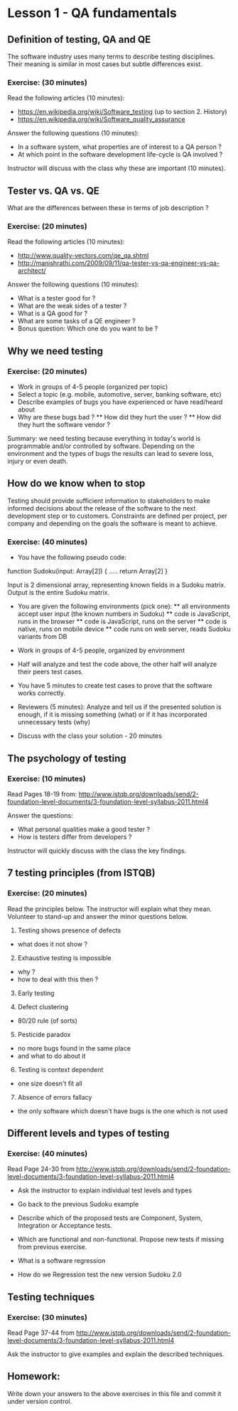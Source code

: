 # Lesson 1 - QA fundamentals

## Definition of testing, QA and QE

The software industry uses many terms to describe testing
disciplines. Their meaning is similar in most cases but subtle
differences exist.

### Exercise: (30 minutes)

Read the following articles (10 minutes):

* https://en.wikipedia.org/wiki/Software_testing (up to section 2. History)
* https://en.wikipedia.org/wiki/Software_quality_assurance

Answer the following questions (10 minutes):

* In a software system, what properties are of interest to a QA person ?
* At which point in the software development life-cycle is QA involved ?

Instructor will discuss with the class why these are important (10 minutes).

## Tester vs. QA vs. QE

What are the differences between these in terms of job description ?

### Exercise: (20 minutes)

Read the following articles (10 minutes):
* http://www.quality-vectors.com/qe_qa.shtml
* http://manishrathi.com/2009/09/11/qa-tester-vs-qa-engineer-vs-qa-architect/


Answer the following questions (10 minutes):

* What is a tester good for ?
* What are the weak sides of a tester ?
* What is a QA good for ?
* What are some tasks of a QE engineer ?
* Bonus question: Which one do you want to be ?


## Why we need testing

### Exercise: (20 minutes)

* Work in groups of 4-5 people (organized per topic)
* Select a topic (e.g. mobile, automotive, server, banking software, etc)
* Describe examples of bugs you have experienced or have read/heard about
* Why are these bugs bad ?
** How did they hurt the user ?
** How did they hurt the software vendor ?

Summary: we need testing because everything in today's world is programmable
and/or controlled by software. Depending on the environment and the types of
bugs the results can lead to severe loss, injury or even death.


## How do we know when to stop

Testing should provide sufficient information to stakeholders to make informed
decisions about the release of the software to the next development step or
to customers. Constraints are defined per project, per company and depending
on the goals the software is meant to achieve.

### Exercise: (40 minutes)

* You have the following pseudo code:

function Sudoku(input: Array[2]) {
    .....
    return Array[2]
}

Input is 2 dimensional array, representing known fields in a Sudoku matrix.
Output is the entire Sudoku matrix.

* You are given the following environments (pick one):
** all environments accept user input (the known numbers in Sudoku)
** code is JavaScript, runs in the browser
** code is JavaScript, runs on the server
** code is native, runs on mobile device
** code runs on web server, reads Sudoku variants from DB

* Work in groups of 4-5 people, organized by environment

* Half will analyze and test the code above, the other half will
analyze their peers test cases.

* You have 5 minutes to create test cases to prove that the software works
  correctly.
* Reviewers (5 minutes): Analyze and tell us if the presented solution is enough,
if it is missing something (what) or if it has incorporated unnecessary tests (why)

* Discuss with the class your solution - 20 minutes


## The psychology of testing

### Exercise: (10 minutes)

Read Pages 18-19 from:
http://www.istqb.org/downloads/send/2-foundation-level-documents/3-foundation-level-syllabus-2011.html4

Answer the questions:

* What personal qualities make a good tester ?
* How is testers differ from developers ?

Instructor will quickly discuss with the class the key findings.

## 7 testing principles (from ISTQB)

### Exercise: (20 minutes)

Read the principles below. The instructor will explain what they
mean. Volunteer to stand-up and answer the minor questions below.

1. Testing shows presence of defects
- what does it not show ?

2. Exhaustive testing is impossible
- why ?
- how to deal with this then ?

3. Early testing

4. Defect clustering
- 80/20 rule (of sorts)

5. Pesticide paradox
- no more bugs found in the same place
- and what to do about it

6. Testing is context dependent
- one size doesn't fit all

7. Absence of errors fallacy
- the only software which doesn't have bugs is the one which is not used



## Different levels and types of testing

### Exercise: (40 minutes)

Read Page 24-30 from
http://www.istqb.org/downloads/send/2-foundation-level-documents/3-foundation-level-syllabus-2011.html4

* Ask the instructor to explain individual test levels and types

* Go back to the previous Sudoku example
* Describe which of the proposed tests are Component, System, Integration
or Acceptance tests.
* Which are functional and non-functional. Propose new tests if missing
from previous exercise.
* What is a software regression
* How do we Regression test the new version Sudoku 2.0




## Testing techniques

### Exercise: (30 minutes)

Read Page 37-44 from
http://www.istqb.org/downloads/send/2-foundation-level-documents/3-foundation-level-syllabus-2011.html4

Ask the instructor to give examples and explain the described techniques.


## Homework:

Write down your answers to the above exercises in this file and commit
it under version control.
